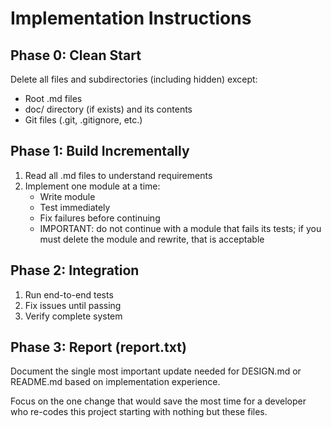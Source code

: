 # Implementation Instructions

## Phase 0: Clean Start
Delete all files and subdirectories (including hidden) except:
- Root .md files
- doc/ directory (if exists) and its contents
- Git files (.git, .gitignore, etc.)

## Phase 1: Build Incrementally
1. Read all .md files to understand requirements
2. Implement one module at a time:
   - Write module
   - Test immediately
   - Fix failures before continuing
   - IMPORTANT: do not continue with a module that fails its tests; if you must delete the module and rewrite, that is acceptable

## Phase 2: Integration
1. Run end-to-end tests
2. Fix issues until passing
3. Verify complete system

## Phase 3: Report (report.txt)

Document the single most important update needed for DESIGN.md or README.md based on implementation experience.

Focus on the one change that would save the most time for a developer who re-codes this project starting with nothing but these files.